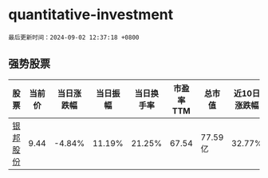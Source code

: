 # quantitative-investment

`最后更新时间：2024-09-02 12:37:18 +0800`

## 强势股票

|股票|当前价|当日涨跌幅|当日振幅|当日换手率|市盈率TTM|总市值|近10日涨跌幅|
|----|----|----|----|----|----|----|----|
|[银邦股份](https://xueqiu.com/S/SZ300337)|9.44|-4.84%|11.19%|21.25%|67.54|77.59亿|32.77%|
